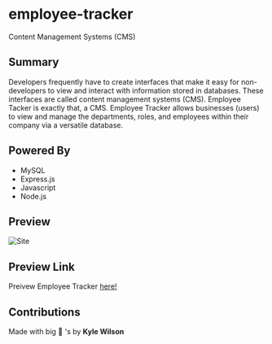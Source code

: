 # employee-tracker
Content Management Systems (CMS)

## Summary 
Developers frequently have to create interfaces that make it easy for non-developers to view and interact with information stored in databases. These interfaces are called content management systems (CMS). Employee Tacker is exactly that, a CMS. Employee Tracker allows businesses (users) to view and manage the departments, roles, and employees within their company via a versatile database.

## Powered By
- MySQL 
- Express.js
- Javascript
- Node.js

## Preview
![Site](demo/preview.gif) 

## Preview Link
Preivew Employee Tracker [here!](https://drive.google.com/file/d/1d6brxIc2are2IPAbBvEEdUHncvjwA4P-/view)
## Contributions 
Made with big 🧠 's by **Kyle Wilson**
